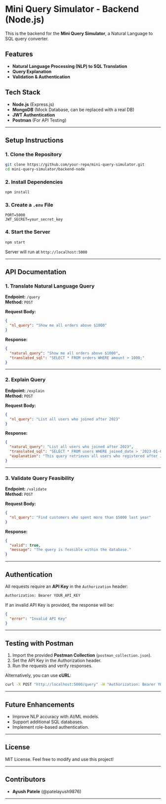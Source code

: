 # Mini Query Simulator - Backend (Node.js)

This is the backend for the **Mini Query Simulator**, a Natural Language to SQL query converter.

## Features
- **Natural Language Processing (NLP) to SQL Translation**
- **Query Explanation**
- **Validation & Authentication**

## Tech Stack
- **Node.js** (Express.js)
- **MongoDB** (Mock Database, can be replaced with a real DB)
- **JWT Authentication**
- **Postman** (For API Testing)

---

## Setup Instructions

### 1. Clone the Repository
```sh
git clone https://github.com/your-repo/mini-query-simulator.git
cd mini-query-simulator/backend-node
```

### 2. Install Dependencies
```sh
npm install
```

### 3. Create a `.env` File
```plaintext
PORT=5000
JWT_SECRET=your_secret_key
```

### 4. Start the Server
```sh
npm start
```
Server will run at `http://localhost:5000`

---

## API Documentation

### **1. Translate Natural Language Query**
**Endpoint:** `/query`  
**Method:** `POST`

**Request Body:**
```json
{
  "nl_query": "Show me all orders above $1000"
}
```

**Response:**
```json
{
  "natural_query": "Show me all orders above $1000",
  "translated_sql": "SELECT * FROM orders WHERE amount > 1000;"
}
```

---

### **2. Explain Query**
**Endpoint:** `/explain`  
**Method:** `POST`

**Request Body:**
```json
{
  "nl_query": "List all users who joined after 2023"
}
```

**Response:**
```json
{
  "natural_query": "List all users who joined after 2023",
  "translated_sql": "SELECT * FROM users WHERE joined_date > '2023-01-01';",
  "explanation": "This query retrieves all users who registered after January 1st, 2023."
}
```

---

### **3. Validate Query Feasibility**
**Endpoint:** `/validate`  
**Method:** `POST`

**Request Body:**
```json
{
  "nl_query": "Find customers who spent more than $5000 last year"
}
```

**Response:**
```json
{
  "valid": true,
  "message": "The query is feasible within the database."
}
```

---

## Authentication

All requests require an **API Key** in the `Authorization` header:
```sh
Authorization: Bearer YOUR_API_KEY
```

If an invalid API Key is provided, the response will be:
```json
{
  "error": "Invalid API Key"
}
```

---

## Testing with Postman

1. Import the provided **Postman Collection** (`postman_collection.json`).
2. Set the API Key in the Authorization header.
3. Run the requests and verify responses.

Alternatively, you can use **cURL**:
```sh
curl -X POST "http://localhost:5000/query" -H "Authorization: Bearer YOUR_API_KEY" -H "Content-Type: application/json" -d '{"nl_query": "Show all customers"}'
```

---

## Future Enhancements
- Improve NLP accuracy with AI/ML models.
- Support additional SQL databases.
- Implement role-based authentication.

---

## License
MIT License. Feel free to modify and use this project!

---

## Contributors
- **Ayush Patele** (@patelayush9876)

---


